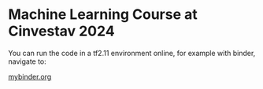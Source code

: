# Machine Learning Course at Cinvestav 2024


You can run the code in a tf2.11 environment online, for example with binder, navigate to:

<a href="https://mybinder.org" target="_blank">mybinder.org</a>



